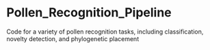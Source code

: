 # Pollen_Recognition_Pipeline
Code for a variety of pollen recognition tasks, including classification, novelty detection, and phylogenetic placement
